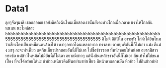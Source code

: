 # Data1
ลุยๆจัดๆมาดิ
เธออออออเธอยังคิดถึงฉันไหมเมื่อสองเรานั้นยังคงห่างไกลเมื่อเวลาพาเราไห้ไกลกันนนนน
นะโมตัสสะ
5555555555555555555555555555555555555555555555555555555555555555555555555555555555555555555555555
อิโมจิ
อิติปิโส
อาระหัง
ไก่จ๋าได้ยินไหมว่าเสียงใครเสียงเหมือนคนร้องไห้
เหงาๆอยากโดนเหลากบาล
ทรงลาบ คาบบุหรี่อันนี้ก็ไม่เอา
แม่ง
ตีแม่ง
มาๆ
กะจะทำเฟี้ยว แต่กินเกี๊ยวปากซอยอันนี้ก็ไม่เอา
ไปซื้อข้าวซอย ที่หน้าซอยให้หน่อย
อยากมีสาวทรงซ้อ แต่ข้าวในหม้อไม่มีอันนี้ก็ไม่เอา
อยากมีสาวๆ แต่นั่งกินเหล้าขาวอันนี้ก็ไม่เอา
ส้นเท้าไม่ใช่ขนมเปื้อง ที่จะได้อร่อยได้น่ะ
ถ้าข้าวเหนียวติดฟันอย่ามาทำเฟี้ยว
มีหน้าหาแลกหมัด
หิวข้าว ไปกินข้าวบ่หำ
